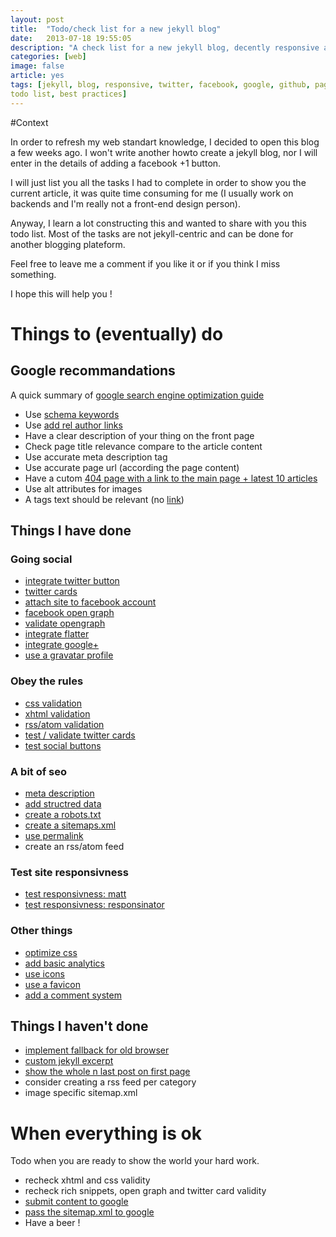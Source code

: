 ```yaml
---
layout: post
title:  "Todo/check list for a new jekyll blog"
date:   2013-07-18 19:55:05
description: "A check list for a new jekyll blog, decently responsive and well integrated with google, facebook and twitter."
categories: [web]
image: false
article: yes
tags: [jekyll, blog, responsive, twitter, facebook, google, github, pages, howto, check list,
todo list, best practices]
---
```



#Context 

In order to refresh my web standart knowledge, I decided to open this blog a few weeks ago.
I won't write another howto create a jekyll blog, nor I will enter in the details of adding a
facebook +1 button.

I will just list you all the tasks I had to complete in order to show you the current article,
it was quite time consuming for me (I usually work on backends and I'm really not a front-end
design person).

Anyway, I learn a lot constructing this and wanted to share with you this todo list.
Most of the tasks are not jekyll-centric and can be done for another blogging plateform. 

Feel free to leave me a comment if you like it or if you think I miss something.

I hope this will help you !

# Things to (eventually) do

## Google recommandations

A quick summary of [google search engine optimization guide](http://www.google.com/webmasters/docs/search-engine-optimization-starter-guide.pdf)

* Use [schema keywords](http://schema.org/)
* Use [add rel author links](http://www.vervesearch.com/blog/seo/how-to-implement-the-relauthor-tag-a-step-by-step-guide/)
* Have a clear description of your thing on the front page
* Check page title relevance compare to the article content
* Use accurate meta description tag
* Use accurate page url (according the page content)
* Have a cutom [404 page with a link to the main page + latest 10 articles](http://yizeng.me/2013/05/26/create-a-custom-jekyll-404-page/)
* Use alt attributes for images
* A tags text should be relevant (no [link](/))

## Things I have done

### Going social
* [integrate twitter button](https://dev.twitter.com/docs/tweet-button)
* [twitter cards](https://github.com/jpoehls/hulk-example/blob/master/_posts/2013/2013-02-02-jekyll-recipes-for-blog-meta-tags.md)
* [attach site to facebook account](https://developers.facebook.com/docs/insights/)
* [facebook open graph](http://davidensinger.com/2013/04/adding-open-graph-tags-to-jekyll/)
* [validate opengraph](https://developers.facebook.com/tools/debug)
* [integrate flatter](http://developers.flattr.net/button/)
* [integrate google+](https://developers.google.com/+/web/+1button/)
* [use a gravatar profile](http://fr.gravatar.com/)


### Obey the rules
* [css validation](http://jigsaw.w3.org/css-validator/validator?uri=http%3A%2F%2Fgustavepate.github.io)
* [xhtml validation](http://validator.w3.org/check?uri=http%3A%2F%2Fgustavepate.github.io)
* [rss/atom validation](http://validator.w3.org/feed/check.cgi?url=http%3A%2F%2Fgustavepate.github.io%2Fatom.xml)
* [test / validate twitter cards](https://dev.twitter.com/docs/cards/validation/validator)
* [test social buttons](http://yourlittlehands.com/)

### A bit of seo
* [meta description](http://paradigmatic.streum.org/2011/02/generating-html-meta-data-with-jekyll/)
* [add structred data](http://schema.org/)
* [create a robots.txt](http://www.robotstxt.org/)
* [create a sitemaps.xml](http://www.sitemaps.org/fr/)
* [use permalink](http://jekyllrb.com/docs/permalinks/)
* create an rss/atom feed

### Test site responsivness

* [test responsivness: matt](http://mattkersley.com/responsive/)
* [test responsivness: responsinator](http://www.responsinator.com/?url=http%3A%2F%2Fgustavepate.github.io%2F)

### Other things

* [optimize css](https://github.com/geuis/helium-css)
* [add basic analytics](http://www.google.com/analytics/)
* [use icons](http://zurb.com/playground/social-webicons)
* [use a favicon](http://www.favicon.cc/)
* [add a comment system](http://disqus.com/)


## Things I haven't done

* [implement fallback for old browser](http://modernizr.com/)
* [custom jekyll excerpt](https://coderwall.com/p/eazb7w)
* [show the whole n last post on first page](/ressources/liquid.txt)
* consider creating a rss feed per category
* image specific sitemap.xml

# When everything is ok

Todo when you are ready to show the world your hard work.

* recheck xhtml and css validity
* recheck rich snippets, open graph and twitter card validity
* [submit content to google](http://www.google.com/submityourcontent/)
* [pass the sitemap.xml to google](https://www.google.com/webmasters/tools/home)
* Have a beer !
